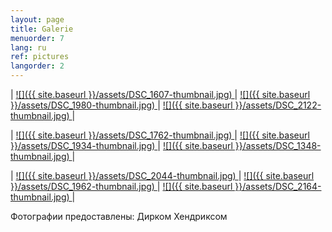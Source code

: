 ```yaml
---
layout: page
title: Galerie
menuorder: 7
lang: ru
ref: pictures
langorder: 2
---
```


| <a href="/assets/DSC_1607.jpg"> ![]({{ site.baseurl }}/assets/DSC_1607-thumbnail.jpg) </a> | <a href="/assets/DSC_1980.jpg"> ![]({{ site.baseurl }}/assets/DSC_1980-thumbnail.jpg) </a> | <a href="/assets/DSC_2122.jpg">  ![]({{ site.baseurl }}/assets/DSC_2122-thumbnail.jpg) </a> |

| <a href="/assets/DSC_1762.jpg"> ![]({{ site.baseurl }}/assets/DSC_1762-thumbnail.jpg) </a> | <a href="/assets/DSC_1934.jpg"> ![]({{ site.baseurl }}/assets/DSC_1934-thumbnail.jpg) </a> | <a href="/assets/DSC_1348.jpg">![]({{ site.baseurl }}/assets/DSC_1348-thumbnail.jpg) </a> |

| <a href="/assets/DSC_2044.jpg">  ![]({{ site.baseurl }}/assets/DSC_2044-thumbnail.jpg) </a> | <a href="/assets/DSC_1962.jpg"> ![]({{ site.baseurl }}/assets/DSC_1962-thumbnail.jpg) </a> | <a href="/assets/DSC_2164.jpg"> ![]({{ site.baseurl }}/assets/DSC_2164-thumbnail.jpg) </a> |

Фотографии предоставлены: Дирком Хендриксом

